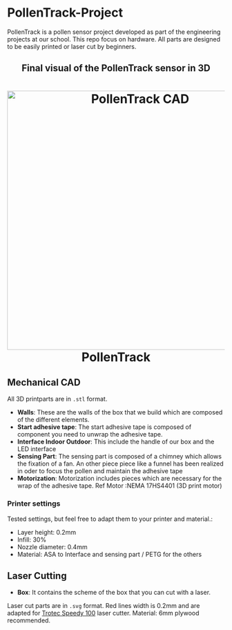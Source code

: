 # PollenTrack-Project
PollenTrack is a pollen sensor project developed as part of the engineering projects at our school.  This repo focus on hardware. All parts are designed to be easily printed or laser cut by beginners.

<h2 align="center">Final visual of the PollenTrack sensor in 3D</h2>


<h1 align="center">
    <img src="https://github.com/TimotheeMounier/PollenTrack-Project/blob/main/Images/Capture%20d'%C3%A9cran%202024-04-21%20160250.png?raw=true" alt="PollenTrack CAD" width="600"></a>
    <br>
    PollenTrack
</h1>


## Mechanical CAD

All 3D printparts are in `.stl` format. 

* **Walls**: These are the walls of the box that we build which are composed of the different elements.
* **Start adhesive tape**: The  start adhesive tape is composed of component you need to unwrap the adhesive tape.
* **Interface Indoor Outdoor**: This include the handle of our box and the LED interface
* **Sensing Part**: The sensing part is composed of a chimney which allows the fixation of a fan. An other piece piece like a funnel has been realized in oder to focus the pollen and maintain the adhesive tape
* **Motorization**: Motorization includes pieces which are necessary for the wrap of the adhesive tape. Ref Motor :NEMA 17HS4401 (3D print motor)

### Printer settings

Tested settings, but feel free to adapt them to your printer and material.:

* Layer height: 0.2mm
* Infill: 30%
* Nozzle diameter: 0.4mm
* Material: ASA to Interface and sensing part / PETG for the others

  
## Laser Cutting

* **Box**: It contains the scheme of the box that you can cut with a laser.

Laser cut parts are in `.svg` format. Red lines width is 0.2mm and are adapted for [Trotec Speedy 100](https://www.troteclaser.com/static/pdf/speedy-100/Fiche-technique-Speedy-100C-8063-fr.pdf) laser cutter.
Material: 6mm plywood recommended.
